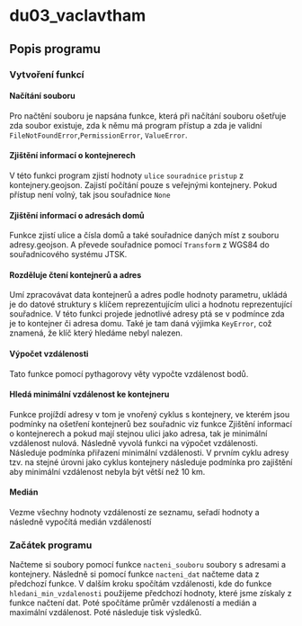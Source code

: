 # du03_vaclavtham

## Popis programu

### Vytvoření funkcí
#### Načítání souboru
Pro načtění souboru je napsána funkce, která při načítání souboru ošetřuje zda soubor existuje, zda k němu má program přístup a zda je validní `FileNotFoundError`,`PermissionError`, `ValueError`.

#### Zjištění informací o kontejnerech
V této funkci program zjistí hodnoty `ulice` `souradnice` `pristup` z kontejnery.geojson. Zajistí počítání pouze s veřejnými kontejnery. Pokud přístup není volný, tak jsou souřadnice `None`

#### Zjištění informací o adresách domů
Funkce zjistí ulice a čísla domů a také souřadnice daných míst z souboru adresy.geojson. A převede souřadnice pomocí `Transform` z WGS84 do souřadnicového systému JTSK.

#### Rozděluje čtení kontejnerů a adres
Umí zpracovávat data kontejnerů a adres podle hodnoty parametru, ukládá je do datové struktury s klíčem reprezentujícím ulici a hodnotu reprezentující souřadnice. V této funkci projede jednotlivé adresy ptá se v podmínce zda je to kontejner či adresa domu. Také je tam daná výjimka `KeyError`, což znamená, že klíč který hledáme nebyl nalezen.

#### Výpočet vzdálenosti
Tato funkce pomocí pythagorovy věty vypočte vzdálenost bodů.

#### Hledá minimální vzdálenost ke kontejneru
Funkce projíždí adresy v tom je vnořený cyklus s kontejnery, ve kterém jsou podmínky na ošetření kontejnerů bez souřadnic viz funkce Zjištění informací o kontejnerech a pokud mají stejnou ulici jako adresa, tak je minimální vzdálenost nulová. Následně vyvolá funkci na výpočet vzdálenosti. Následuje podmínka přiřazení minimální vzdálenosti. V prvním cyklu adresy tzv. na stejné úrovni jako cyklus kontejnery následuje podmínka pro zajištění aby minimální vzdálenost nebyla být větší než 10 km.

#### Medián
Vezme všechny hodnoty vzdáleností ze seznamu, seřadí hodnoty a následně vypočítá medián vzdáleností

### Začátek programu
Načteme si soubory pomocí funkce `nacteni_souboru` soubory s adresami a kontejnery. Následně si pomocí funkce `nacteni_dat` načteme data z předchozí funkce. V dalším kroku spočítám vzdálenosti, kde do funkce `hledani_min_vzdalenosti` použijeme předchozí hodnoty, které jsme získaly z funkce načtení dat. Poté spočítáme průměr vzdáleností a medián a maximální vzdálenost. Poté následuje tisk výsledků.
